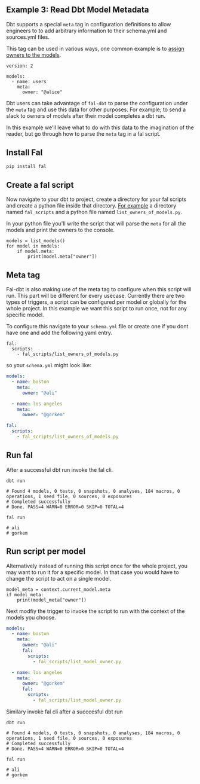 ## Example 3: Read Dbt Model Metadata

Dbt supports a special `meta` tag in configuration definitions to allow engineers to to add arbitrary information to their schema.yml and sources.yml files.

This tag can be used in various ways, one common example is to [assign owners to the models](https://docs.getdbt.com/reference/resource-configs/meta#designate-a-model-owner).

```
version: 2

models:
  - name: users
    meta:
      owner: "@alice"
```

Dbt users can take advantage of `fal-dbt` to parse the configuration under the `meta` tag and use this data for other purposes. For example; to send a slack to owners of models after their model completes a dbt run.

In this example we'll leave what to do with this data to the imagination of the reader, but go through how to parse the `meta` tag in a fal script.

## Install Fal

```bash
pip install fal
```

## Create a fal script

Now navigate to your dbt to project, create a directory for your fal scripts and create a python file inside that directory. [For example](https://github.com/fal-ai/fal_dbt_examples/tree/main/fal_scripts/list_owners_of_models.py) a directory named `fal_scripts` and a python file named `list_owners_of_models.py`.

In your python file you'll write the script that will parse the `meta` for all the models and print the owners to the console.

```
models = list_models()
for model in models:
    if model.meta:
        print(model.meta["owner"])
```

## Meta tag

Fal-dbt is also making use of the meta tag to configure when this script will run. This part will be different for every usecase. Currently there are two types of triggers, a script can be configured per model or globally for the whole project. In this example we want this script to run once, not for any specific model.

To configure this navigate to your `schema.yml` file or create one if you dont have one and add the following yaml entry.

```
fal:
  scripts:
    - fal_scripts/list_owners_of_models.py
```

so your `schema.yml` might look like:

```yaml
models:
  - name: boston
    meta:
      owner: "@ali"

  - name: los angeles
    meta:
      owner: "@gorkem"

fal:
  scripts:
    - fal_scripts/list_owners_of_models.py
```

## Run fal

After a successful dbt run invoke the fal cli.

```
dbt run

# Found 4 models, 0 tests, 0 snapshots, 0 analyses, 184 macros, 0 operations, 1 seed file, 0 sources, 0 exposures
# Completed successfully
# Done. PASS=4 WARN=0 ERROR=0 SKIP=0 TOTAL=4

fal run

# ali
# gorkem
```

## Run script per model

Alternatively instead of running this script once for the whole project, you may want to run it for a specific model.
In that case you would have to change the script to act on a single model.

```
model_meta = context.current_model.meta
if model_meta:
    print(model_meta["owner"])
```

Next modfiy the trigger to invoke the script to run with the context of the models you choose.

```yaml
models:
  - name: boston
    meta:
      owner: "@ali"
      fal:
        scripts:
          - fal_scripts/list_model_owner.py

  - name: los angeles
    meta:
      owner: "@gorkem"
      fal:
        scripts:
          - fal_scripts/list_model_owner.py
```

Similary invoke fal cli after a succcesful dbt run

```
dbt run

# Found 4 models, 0 tests, 0 snapshots, 0 analyses, 184 macros, 0 operations, 1 seed file, 0 sources, 0 exposures
# Completed successfully
# Done. PASS=4 WARN=0 ERROR=0 SKIP=0 TOTAL=4

fal run

# ali
# gorkem
```
